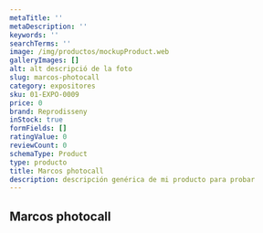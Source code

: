 ```yaml
---
metaTitle: ''
metaDescription: ''
keywords: ''
searchTerms: ''
image: /img/productos/mockupProduct.web
galleryImages: []
alt: alt descripció de la foto
slug: marcos-photocall
category: expositores
sku: 01-EXPO-0009
price: 0
brand: Reprodisseny
inStock: true
formFields: []
ratingValue: 0
reviewCount: 0
schemaType: Product
type: producto
title: Marcos photocall
description: descripción genérica de mi producto para probar
---
```

## Marcos photocall
